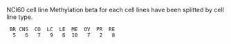NCI60 cell line Methylation beta for each cell lines have been splitted by cell line type. 

```
 BR CNS  CO  LC  LE  ME  OV  PR  RE
  5   6   7   9   6  10   7   2   8
 ```
  
